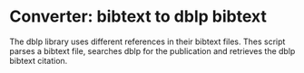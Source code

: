 # Converter: bibtext to dblp bibtext
The dblp library uses different references in their bibtext files.
Thes script parses a bibtext file, searches dblp for the publication and retrieves the dblp bibtext citation.